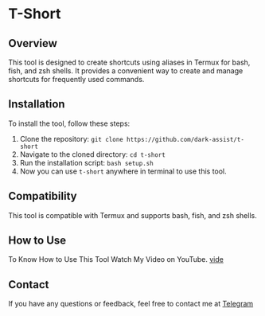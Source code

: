 # T-Short

## Overview

This tool is designed to create shortcuts using aliases in Termux for bash, fish, and zsh shells. It provides a convenient way to create and manage shortcuts for frequently used commands.

## Installation

To install the tool, follow these steps:

1. Clone the repository: `git clone https://github.com/dark-assist/t-short`
2. Navigate to the cloned directory: `cd t-short`
3. Run the installation script: `bash setup.sh`
4. Now you can use `t-short` anywhere in terminal to use this tool.

## Compatibility

This tool is compatible with Termux and supports bash, fish, and zsh shells.

## How to Use

To Know How to Use This Tool Watch My Video on YouTube. [vide](https://youtube.com/shorts/KQMo4-2YXUs?si=6jNfWCLjLgqxy3cE)

## Contact

If you have any questions or feedback, feel free to contact me at [Telegram](https://t.me/sanatani_chat_group)
